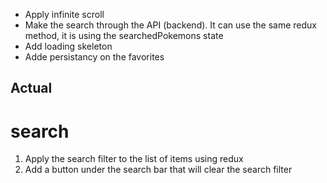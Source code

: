 - Apply infinite scroll
- Make the search through the API (backend). It can use the same redux method, it is using the searchedPokemons state
- Add loading skeleton
- Adde persistancy on the favorites

## Actual

# search

1. Apply the search filter to the list of items using redux
2. Add a button under the search bar that will clear the search filter
